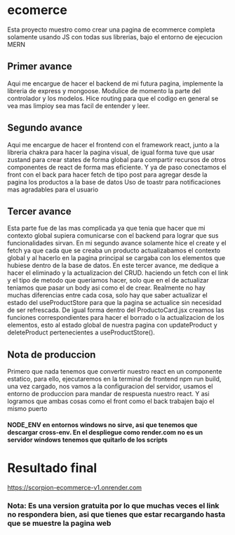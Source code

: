 ﻿# ecomerce
Esta proyecto muestro como crear una pagina de ecommerce completa solamente usando JS con todas sus librerias,
bajo el entorno de ejecucion MERN
## Primer avance
Aqui me encargue de hacer el backend de mi futura pagina, implemente la libreria de express y mongoose. Modulice
de momento la parte del controlador y los modelos. Hice routing para que el codigo en general se vea mas limpioy sea mas facil de entender y leer.

## Segundo avance
Aqui me encargue de hacer el frontend con el framework react, junto a la libreria chakra para hacer la pagina visual, de igual forma tuve que usar zustand para crear states de forma global para compartir recursos de otros componentes de react de forma mas eficiente.
Y ya de paso conectamos el front con el back para hacer fetch de tipo post para agregar desde la pagina los productos a la base de datos
Uso de toastr para notificaciones mas agradables para el usuario

## Tercer avance
Esta parte fue de las mas complicada ya que tenia que hacer que mi contexto global supiera comunicarse con el backend para lograr que sus funcionalidades sirvan.
En mi segundo avance solamente hice el create y el fetch ya que cada que se creaba un producto actualizabamos el contexto global y al hacerlo en la pagina principal se cargaba con los elementos que hubiese dentro de la base de datos. En este tercer avance, me dedique a hacer el eliminado y la actualizacion del CRUD. haciendo un fetch con el link y el tipo de metodo que queriamos hacer, solo que en el de actualizar teniamos que pasar un body asi como el de crear. Realmente no hay muchas diferencias entre cada cosa, solo hay que saber actualizar el estado del useProductStore para que la pagina se actualice sin necesidad de ser refrescada.
De igual forma dentro del ProductoCard.jsx creamos las funciones correspondientes para hacer el borrado o la actualizacion de los elementos, esto al estado global de nuestra pagina con updateProduct y deleteProduct pertenecientes a useProductStore().

## Nota de produccion
Primero que nada tenemos que convertir nuestro react en un componente estatico, para ello, ejecutaremos en la terminal de frontend npm run build, una vez cargado, nos vamos a la configuracion del servidor, usamos el entorno de produccion para mandar de respuesta nuestro react.
Y asi logramos que ambas cosas como el front como el back trabajen bajo el mismo puerto

#### NODE_ENV en entornos windows no sirve, asi que tenemos que descargar cross-env. En el despliegue como render.com no es un servidor windows tenemos que quitarlo de los scripts
# Resultado final
https://scorpion-ecommerce-v1.onrender.com
### Nota: Es una version gratuita por lo que muchas veces el link no respondera bien, asi que tienes que estar recargando hasta que se muestre la pagina web
